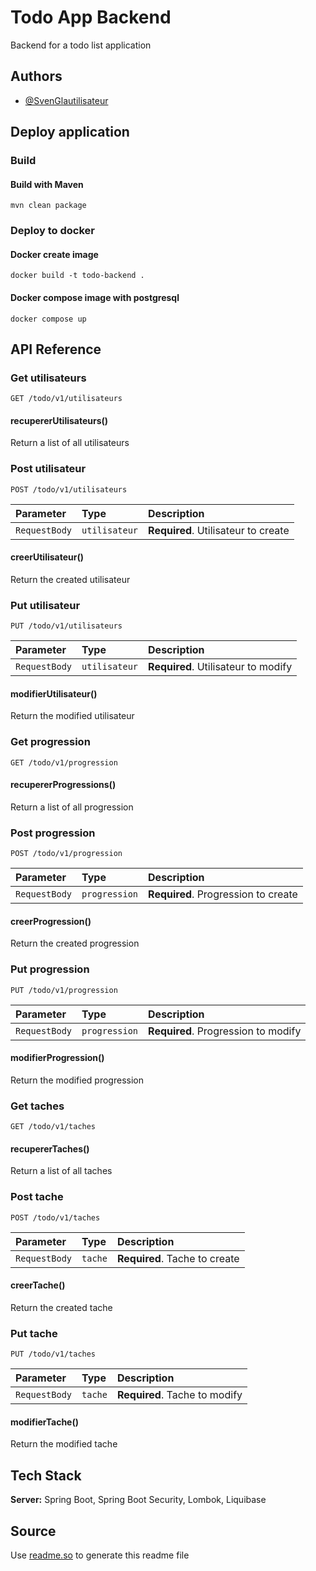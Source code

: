 
# Todo App Backend

Backend for a todo list application

## Authors

- [@SvenGlautilisateur](https://www.github.com/svenglautilisateur)

## Deploy application

### Build

#### Build with Maven 

`mvn clean package`

### Deploy to docker

#### Docker create image 

`docker build -t todo-backend .`

#### Docker compose image with postgresql 

`docker compose up`

## API Reference

### Get utilisateurs

```http
GET /todo/v1/utilisateurs
```

#### recupererUtilisateurs()

Return a list of all utilisateurs

### Post utilisateur

```http
POST /todo/v1/utilisateurs
```

| Parameter     | Type   | Description                  |
|:--------------|:-------|:-----------------------------|
| `RequestBody` | `utilisateur` | **Required**. Utilisateur to create |

#### creerUtilisateur()

Return the created utilisateur

### Put utilisateur

```http
PUT /todo/v1/utilisateurs
```

| Parameter     | Type   | Description                  |
|:--------------|:-------|:-----------------------------|
| `RequestBody` | `utilisateur` | **Required**. Utilisateur to modify |

#### modifierUtilisateur()

Return the modified utilisateur

### Get progression

```http
GET /todo/v1/progression
```

#### recupererProgressions()

Return a list of all progression

### Post progression

```http
POST /todo/v1/progression
```

| Parameter     | Type     | Description                    |
|:--------------|:---------|:-------------------------------|
| `RequestBody` | `progression` | **Required**. Progression to create |

#### creerProgression()

Return the created progression

### Put progression

```http
PUT /todo/v1/progression
```

| Parameter     | Type     | Description                    |
|:--------------|:---------|:-------------------------------|
| `RequestBody` | `progression` | **Required**. Progression to modify |

#### modifierProgression()

Return the modified progression

### Get taches

```http
GET /todo/v1/taches
```

#### recupererTaches()

Return a list of all taches

### Post tache

```http
POST /todo/v1/taches
```

| Parameter     | Type   | Description                  |
|:--------------|:-------|:-----------------------------|
| `RequestBody` | `tache` | **Required**. Tache to create |

#### creerTache()

Return the created tache

### Put tache

```http
PUT /todo/v1/taches
```

| Parameter     | Type   | Description                  |
|:--------------|:-------|:-----------------------------|
| `RequestBody` | `tache` | **Required**. Tache to modify |

#### modifierTache()

Return the modified tache

## Tech Stack

**Server:** Spring Boot, Spring Boot Security, Lombok, Liquibase

## Source

Use [readme.so](https://readme.so/editor) to generate this readme file

